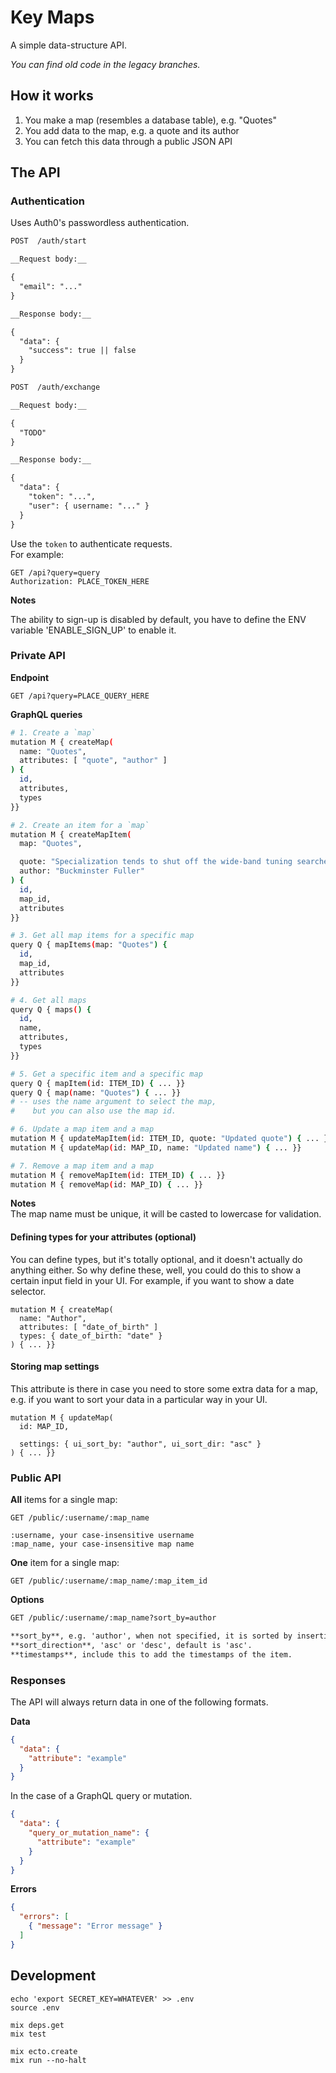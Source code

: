 # Key Maps

A simple data-structure API.

_You can find old code in the legacy branches._



## How it works

1. You make a map (resembles a database table), e.g. "Quotes"
2. You add data to the map, e.g. a quote and its author
3. You can fetch this data through a public JSON API



## The API

### Authentication

Uses Auth0's passwordless authentication.

```markdown
POST  /auth/start

__Request body:__

{
  "email": "..."
}

__Response body:__

{
  "data": {
    "success": true || false
  }
}

POST  /auth/exchange

__Request body:__

{
  "TODO"
}

__Response body:__

{
  "data": {
    "token": "...",
    "user": { username: "..." }
  }
}
```

Use the `token` to authenticate requests.  
For example:

```http
GET /api?query=query
Authorization: PLACE_TOKEN_HERE
```

__Notes__

The ability to sign-up is disabled by default,
you have to define the ENV variable 'ENABLE_SIGN_UP' to enable it.


### Private API

__Endpoint__

```http
GET /api?query=PLACE_QUERY_HERE
```

__GraphQL queries__

```bash
# 1. Create a `map`
mutation M { createMap(
  name: "Quotes",
  attributes: [ "quote", "author" ]
) {
  id,
  attributes,
  types
}}

# 2. Create an item for a `map`
mutation M { createMapItem(
  map: "Quotes",

  quote: "Specialization tends to shut off the wide-band tuning searches and thus to preclude further discovery.",
  author: "Buckminster Fuller"
) {
  id,
  map_id,
  attributes
}}

# 3. Get all map items for a specific map
query Q { mapItems(map: "Quotes") {
  id,
  map_id,
  attributes
}}

# 4. Get all maps
query Q { maps() {
  id,
  name,
  attributes,
  types
}}

# 5. Get a specific item and a specific map
query Q { mapItem(id: ITEM_ID) { ... }}
query Q { map(name: "Quotes") { ... }}
# -- uses the name argument to select the map,
#    but you can also use the map id.

# 6. Update a map item and a map
mutation M { updateMapItem(id: ITEM_ID, quote: "Updated quote") { ... }}
mutation M { updateMap(id: MAP_ID, name: "Updated name") { ... }}

# 7. Remove a map item and a map
mutation M { removeMapItem(id: ITEM_ID) { ... }}
mutation M { removeMap(id: MAP_ID) { ... }}
```

__Notes__  
The map name must be unique, it will be casted to lowercase for validation.

#### Defining types for your attributes (optional)

You can define types, but it's totally optional, and it doesn't actually do anything either.
So why define these, well, you could do this to show a certain input field in your UI.
For example, if you want to show a date selector.

```
mutation M { createMap(
  name: "Author",
  attributes: [ "date_of_birth" ]
  types: { date_of_birth: "date" }
) { ... }}
```

#### Storing map settings

This attribute is there in case you need to store some extra data for a map, e.g. if you want to sort your data in a particular way in your UI.

```
mutation M { updateMap(
  id: MAP_ID,

  settings: { ui_sort_by: "author", ui_sort_dir: "asc" }
) { ... }}
```


### Public API

__All__ items for a single map:

```
GET /public/:username/:map_name

:username, your case-insensitive username
:map_name, your case-insensitive map name
```

__One__ item for a single map:

```
GET /public/:username/:map_name/:map_item_id
```

__Options__

```markdown
GET /public/:username/:map_name?sort_by=author

**sort_by**, e.g. 'author', when not specified, it is sorted by insertion date.  
**sort_direction**, 'asc' or 'desc', default is 'asc'.  
**timestamps**, include this to add the timestamps of the item.  
```


### Responses

The API will always return data in one of the following formats.

__Data__

```json
{
  "data": {
    "attribute": "example"
  }
}
```

In the case of a GraphQL query or mutation.

```json
{
  "data": {
    "query_or_mutation_name": {
      "attribute": "example"
    }
  }
}
```

__Errors__

```json
{
  "errors": [
    { "message": "Error message" }
  ]
}
```



## Development

```
echo 'export SECRET_KEY=WHATEVER' >> .env
source .env

mix deps.get
mix test

mix ecto.create
mix run --no-halt
```
